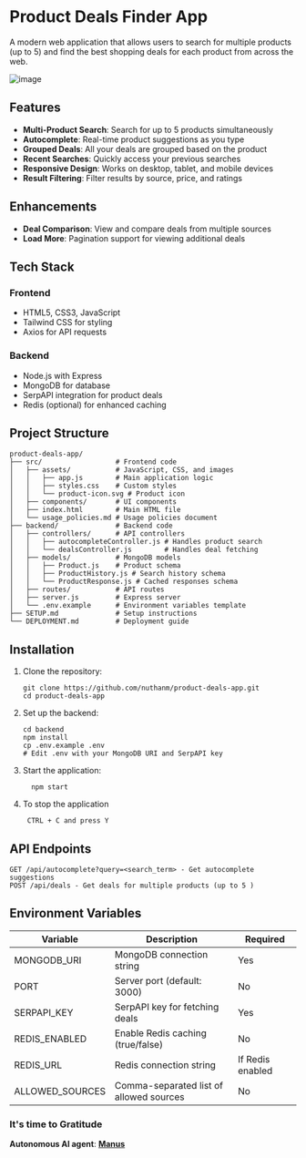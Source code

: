 # Product Deals Finder App

A modern web application that allows users to search for multiple products (up to 5) and find the best shopping deals for each product from across the web.

![image](https://github.com/user-attachments/assets/25423d94-dd2a-4361-a052-32bfdc05c249)

## Features

- **Multi-Product Search**: Search for up to 5 products simultaneously
- **Autocomplete**: Real-time product suggestions as you type
- **Grouped Deals**: All your deals are grouped based on the product
- **Recent Searches**: Quickly access your previous searches
- **Responsive Design**: Works on desktop, tablet, and mobile devices
- **Result Filtering**: Filter results by source, price, and ratings

## Enhancements
- **Deal Comparison**: View and compare deals from multiple sources
- **Load More**: Pagination support for viewing additional deals

## Tech Stack

### Frontend
- HTML5, CSS3, JavaScript
- Tailwind CSS for styling
- Axios for API requests

### Backend
- Node.js with Express
- MongoDB for database
- SerpAPI integration for product deals
- Redis (optional) for enhanced caching

## Project Structure
```
product-deals-app/
├── src/                  # Frontend code
│   ├── assets/           # JavaScript, CSS, and images
│   │   ├── app.js        # Main application logic
│   │   ├── styles.css    # Custom styles
│   │   └── product-icon.svg # Product icon
│   ├── components/       # UI components
│   ├── index.html        # Main HTML file
│   └── usage_policies.md # Usage policies document
├── backend/              # Backend code
│   ├── controllers/      # API controllers
│   │   ├── autocompleteController.js # Handles product search
│   │   └── dealsController.js        # Handles deal fetching
│   ├── models/           # MongoDB models
│   │   ├── Product.js    # Product schema
│   │   ├── ProductHistory.js # Search history schema
│   │   └── ProductResponse.js # Cached responses schema
│   ├── routes/           # API routes
│   ├── server.js         # Express server
│   └── .env.example      # Environment variables template
├── SETUP.md              # Setup instructions
└── DEPLOYMENT.md         # Deployment guide
```

## Installation

1. Clone the repository:
   ```
   git clone https://github.com/nuthanm/product-deals-app.git
   cd product-deals-app
   ```
2. Set up the backend:
    ```
    cd backend
    npm install
    cp .env.example .env
    # Edit .env with your MongoDB URI and SerpAPI key
   ```
3. Start the application:
   ```
     npm start
   ```
4. To stop the application
   ```
    CTRL + C and press Y
   ```
## API Endpoints
```
GET /api/autocomplete?query=<search_term> - Get autocomplete suggestions
POST /api/deals - Get deals for multiple products (up to 5 )
```

## Environment Variables

| Variable | Description | Required |
|----------|-------------|----------|
| MONGODB_URI | MongoDB connection string | Yes |
| PORT | Server port (default: 3000) | No |
| SERPAPI_KEY | SerpAPI key for fetching deals | Yes |
| REDIS_ENABLED | Enable Redis caching (true/false) | No |
| REDIS_URL | Redis connection string | If Redis enabled |
| ALLOWED_SOURCES | Comma-separated list of allowed sources | No |

### It's time to Gratitude
**Autonomous AI agent**: **[Manus](https://manus.im/)**
